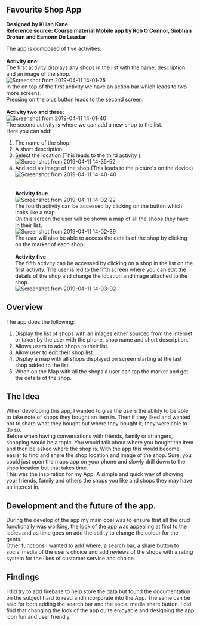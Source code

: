 ## Favourite Shop App

**Designed by Kilian Kane** <br>
**Reference source: Course material Mobile app by Rob O’Connor, Siobhán Drohan and Eamonn De Leastar** 

The app is composed of five activities:<br><br> 
**Activity one:**<br>
The first activity displays any shops in the list with the name, description and an image of the shop.<br>
![Screenshot from 2019-04-11 14-01-25](https://user-images.githubusercontent.com/35728434/55959766-55a67200-5c63-11e9-8099-cbee347ac210.png)<br>
In the on top of the first activity we have an action bar which leads to two more screens.<br>
Pressing on the plus button leads to the second screen.<br><br>
**Activity two and three:**<br>
![Screenshot from 2019-04-11 14-01-40](https://user-images.githubusercontent.com/35728434/55960314-60add200-5c64-11e9-9a3e-95972cf56aeb.png)<br>
The second activity is where we can add a new shop to the list.<br>
Here you can add:
1. The name of the shop.
2. A short description.
3. Select the location (This leads to the third activity ).<br>
![Screenshot from 2019-04-11 14-35-52](https://user-images.githubusercontent.com/35728434/55961607-2b56b380-5c67-11e9-9326-bf9776564b76.png)<br>
4. And add an image of the shop.(This leads to the picture's on the device)<br>
![Screenshot from 2019-04-11 14-40-40](https://user-images.githubusercontent.com/35728434/55961929-d23b4f80-5c67-11e9-898e-3718d7d2d61f.png)<br>
<br><br>
**Activity  four:**<br>
![Screenshot from 2019-04-11 14-02-22](https://user-images.githubusercontent.com/35728434/55960344-74f1cf00-5c64-11e9-965b-0de3f0cc996b.png)<br>
The fourth activity can be accessed by clicking on the button which looks like a map.<br> 
On this screen the user will be shown a map of all the shops they have in their list.<br>
 ![Screenshot from 2019-04-11 14-02-39](https://user-images.githubusercontent.com/35728434/55961108-09a8fc80-5c66-11e9-9059-cc0d003a863e.png)<br>
The user will also be able to access the details of the shop by clicking on the marker of each shop.<br><br>
**Activity five**<br>
The fifth activity can be accessed by clicking on a shop in the list on the first activity. The user is led to the fifth screen where you can edit the details of the shop and change the location and image attached to the shop. <br> 
![Screenshot from 2019-04-11 14-03-02](https://user-images.githubusercontent.com/35728434/55961230-4d9c0180-5c66-11e9-9374-b63a90494893.png)<br>

## Overview
The app does the following:

1. Display the list of shops with an images either sourced from the internet or taken by the user with the phone, shop name and short description.
2. Allows users to add shops to their list.
3. Allow user to edit their shop list.
4. Display a map with all shops displayed on screen starting at the last shop added to the list.
5. When on the Map with all the shops a user can tap the marker and get the details of the shop.

## The Idea

When developing this app, I wanted to give the users the ability to be able to take note of shops they bought an item in. Then if they liked and wanted not to share what they bought but where they bought it, they were able to do so.<br>
Before when having conversations with friends, family or strangers, shopping would be a topic. You would talk about where you bought the item and then be asked where the shop is. With the app this would become easier to find and share the shop location and image of the shop. Sure, you could just open the maps app on your phone and slowly drill down to the shop location but that takes time.<br>
This was the inspiration for my App: A simple and quick way of showing your friends, family and others the shops you like and shops they may have an interest in.                

## Development and the future of the app.
During the develop of the app my main goal was to ensure that all the crud functionally was working, the look of the app was appealing at first to the ladies and as time goes on add the ability to change the colour for the gents.<br>
Other functions i wanted to add where, a search bar, a share button to social media of the user’s choice and add reviews of the shops with a rating system for the likes of customer service and choice. 

## Findings
I did try to add firebase to help store the data but found the documentation on the subject hard to read and incorporate into the App. The same can be said for both adding the search bar and the social media share button. I did find that changing the look of the app quite enjoyable and designing the app icon fun and user friendly.

